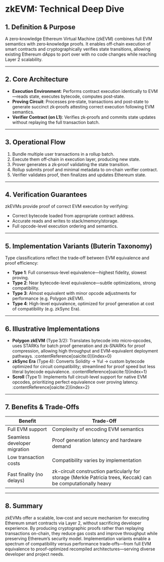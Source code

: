 # zkEVM: Technical Deep Dive

## 1. Definition & Purpose  
A zero‑knowledge Ethereum Virtual Machine (zkEVM) combines full EVM semantics with zero‑knowledge proofs. It enables off‑chain execution of smart contracts and cryptographically verifies state transitions, allowing existing Ethereum dApps to port over with no code changes while reaching Layer 2 scalability.

---

## 2. Core Architecture  

- **Execution Environment**: Performs contract execution identically to EVM—reads state, executes bytecode, computes post‑state.  
- **Proving Circuit**: Processes pre‑state, transactions and post‑state to generate succinct zk‑proofs attesting correct execution following EVM semantics.  
- **Verifier Contract (on L1)**: Verifies zk‑proofs and commits state updates without replaying the full transaction batch.

---

## 3. Operational Flow  

1. Bundle multiple user transactions in a rollup batch.  
2. Execute them off‑chain in execution layer, producing new state.  
3. Prover generates a zk‑proof validating the state transition.  
4. Rollup submits proof and minimal metadata to on‑chain verifier contract.  
5. Verifier validates proof, then finalizes and updates Ethereum state.

---

## 4. Verification Guarantees  
zkEVMs provide proof of correct EVM execution by verifying:  

- Correct bytecode loaded from appropriate contract address.  
- Accurate reads and writes to stack/memory/storage.  
- Full opcode-level execution ordering and semantics.

---

## 5. Implementation Variants (Buterin Taxonomy)

Type classifications reflect the trade‑off between EVM equivalence and proof efficiency:
- **Type 1**: Full consensus-level equivalence—highest fidelity, slowest proving.  
- **Type 2**: Near bytecode-level equivalence—subtle optimizations, strong compatibility.  
- **Type 3**: Almost equivalent with minor opcode adjustments for performance (e.g. Polygon zkEVM).  
- **Type 4**: High-level equivalence, optimized for proof generation at cost of compatibility (e.g. zkSync Era).

---

## 6. Illustrative Implementations

- **Polygon zkEVM** (Type 3/2): Translates bytecode into micro‑opcodes, uses STARKs for batch proof generation and zk‑SNARKs for proof compression, allowing high throughput and EVM-equivalent deployment pathways. :contentReference[oaicite:0]{index=0}  
- **zkSync Era** (Type 4): Converts Solidity → Yul → custom bytecode optimized for circuit compatibility; streamlined for proof speed but less literal bytecode equivalence. :contentReference[oaicite:1]{index=1}  
- **Scroll** (Type 1): Implements full circuit-level support for native EVM opcodes, prioritizing perfect equivalence over proving latency. :contentReference[oaicite:2]{index=2}

---

## 7. Benefits & Trade-Offs

| Benefit                    | Trade-Off                                      |
|---------------------------|------------------------------------------------|
| Full EVM support          | Complexity of encoding EVM semantics            |
| Seamless developer migration | Proof generation latency and hardware demand |
| Low transaction costs     | Compatibility varies by implementation         |
| Fast finality (no delays) | zk-circuit construction particularly for storage (Merkle Patricia trees, Keccak) can be computationally heavy |

---

## 8. Summary  

zkEVMs offer a scalable, low‑cost and secure mechanism for executing Ethereum smart contracts via Layer 2, without sacrificing developer experience. By producing cryptographic proofs rather than replaying transactions on-chain, they reduce gas costs and improve throughput while preserving Ethereum’s security model. Implementation variants enable a spectrum of compatibility versus performance trade‑offs—from full EVM equivalence to proof-optimized recompiled architectures—serving diverse developer and project needs.  
